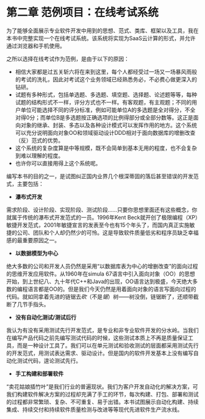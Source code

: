 # 第二章 范例项目：在线考试系统

为了能够全面展示专业软件开发中用到的思想、范式、类库、框架以及工具，我在本书中完整实现一个在线考试系统。该系统将实现为SaaS云计算的形式，并允许通过浏览器和手机使用。

之所以选择在线考试作为范例，是由于以下的原因：

* 相信大家都是过五关斩六将在来到这里，每个人都经受过一场又一场暴风雨般的考试的洗礼，因此对考试这个业务领域已经熟悉务必，不必费心做更深入的钻研。
* 试题有多种形式，包括单选题、多选题、填空题、选择题、论述题等等，每种试题的结构形式不一样，评分方式也不一样。有客观题，有主观题；不同的用户单位可能选择不同的评分标准，例如可能单位A的多选题是全对得分，不全对得0分；而单位B是多选题按正确选项的比例得部分或全部分数等。这正是面向对象的继承、封装、多态以及各种设计模式可以发挥作用的地方。这个系统可以充分说明面向对象OO和领域驱动设计DDD相对于面向数据库的增删改查（反）范式的优势。
* 这个系统的复杂度算是中等规模，既不会简单到基本无用的程度，也不会复杂到难以理解的程度。
* 也许你可以直接用得上这个系统呢。

编写本书的目的之一，是试图纠正国内业界几个根深蒂固的落后甚至错误的开发范式，主要包括：

* **瀑布式开发**

需求阶段、设计阶段、实现阶段、测试阶段……只要你思想里面还有这些概念，你就属于传统的瀑布式开发范式的一员。1996年Kent Beck就开创了极限编程（XP）敏捷开发范式，2001年敏捷宣言的发表至今也有15个年头了，而国内真正实施敏捷的公司、团队和个人却仍然少的可怜。这是导致软件质量低劣和程序员缺乏幸福感的最重要原因之一。

* **以数据模型为中心**

绝大多数的公司和开发人员仍然是采用“以数据库表为中心的增删改查”的面向过程的思维开发应用软件。从1960年在simula 67语言中引入面向对象（OO）的思想开始，到上世纪八、九十年代C++和Java的出现，OO语言达到极盛，今天绝大多数的编程语言都是OO的。但是我们今天仍然是用着面向对象的语言写面向过程的代码。就如同拿着先进的链锯去*砍*（不是*锯*）树——树没倒，链锯断了，还顺带截断了几节手指头。

* **没有自动化测试/测试后行**

我认为有没有采用测试先行开发范式，是专业和非专业软件开发的分水岭。当我们在编写产品代码之前先编写测试代码的时候，这些测试本质上不再是质量保证工具，而是一种设计工具了。我们可以在单元测试和验收测试的层面都采用测试先行的开发范式，用测试表达需求、驱动设计。但是国内的软件开发基本上没有编写自动化测试代码，遑论测试先行。

* **手工构建和部署软件**

“卖花姑娘插竹叶”是我们行业的普遍现状。我们为客户开发自动化的解决方案，可我们构建软件解决方案的过程却充满了手工的环节，每次构建、打包、部署和测试的过程都非常繁琐、复杂、不可重复、易于出错。本书试图展示自动化构建、持续集成、持续交付和持续软件质量检测与改进等等现代先进软件生产流水线。

